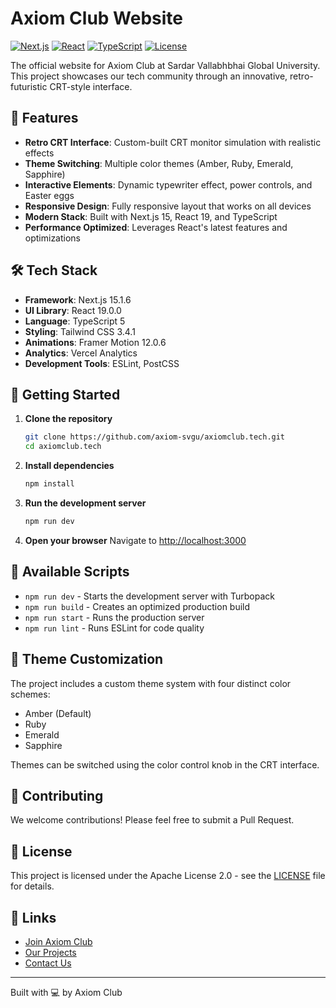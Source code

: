 # Axiom Club Website

[![Next.js](https://img.shields.io/badge/Next.js-15.1.6-black?style=flat-square&logo=next.js)](https://nextjs.org/)
[![React](https://img.shields.io/badge/React-19.0.0-blue?style=flat-square&logo=react)](https://reactjs.org/)
[![TypeScript](https://img.shields.io/badge/TypeScript-5-blue?style=flat-square&logo=typescript)](https://www.typescriptlang.org/)
[![License](https://img.shields.io/badge/License-Apache%202.0-blue?style=flat-square)](LICENSE)

The official website for Axiom Club at Sardar Vallabhbhai Global University. This project showcases our tech community through an innovative, retro-futuristic CRT-style interface.

## 🚀 Features

- **Retro CRT Interface**: Custom-built CRT monitor simulation with realistic effects
- **Theme Switching**: Multiple color themes (Amber, Ruby, Emerald, Sapphire)
- **Interactive Elements**: Dynamic typewriter effect, power controls, and Easter eggs
- **Responsive Design**: Fully responsive layout that works on all devices
- **Modern Stack**: Built with Next.js 15, React 19, and TypeScript
- **Performance Optimized**: Leverages React's latest features and optimizations

## 🛠️ Tech Stack

- **Framework**: Next.js 15.1.6
- **UI Library**: React 19.0.0
- **Language**: TypeScript 5
- **Styling**: Tailwind CSS 3.4.1
- **Animations**: Framer Motion 12.0.6
- **Analytics**: Vercel Analytics
- **Development Tools**: ESLint, PostCSS

## 🚦 Getting Started

1. **Clone the repository**

   ```bash
   git clone https://github.com/axiom-svgu/axiomclub.tech.git
   cd axiomclub.tech
   ```

2. **Install dependencies**

   ```bash
   npm install
   ```

3. **Run the development server**

   ```bash
   npm run dev
   ```

4. **Open your browser**
   Navigate to [http://localhost:3000](http://localhost:3000)

## 🔧 Available Scripts

- `npm run dev` - Starts the development server with Turbopack
- `npm run build` - Creates an optimized production build
- `npm run start` - Runs the production server
- `npm run lint` - Runs ESLint for code quality

## 🎨 Theme Customization

The project includes a custom theme system with four distinct color schemes:

- Amber (Default)
- Ruby
- Emerald
- Sapphire

Themes can be switched using the color control knob in the CRT interface.

## 🤝 Contributing

We welcome contributions! Please feel free to submit a Pull Request.

## 📝 License

This project is licensed under the Apache License 2.0 - see the [LICENSE](LICENSE) file for details.

## 🔗 Links

- [Join Axiom Club](https://axiomclub.tech)
- [Our Projects](https://axiomclub.tech/projects)
- [Contact Us](https://axiomclub.tech/contact)

---

Built with 💻 by Axiom Club
